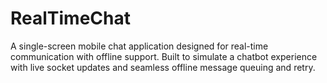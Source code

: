 # RealTimeChat
A single-screen mobile chat application designed for real-time communication with offline support. Built to simulate a chatbot experience with live socket updates and seamless offline message queuing and retry.
